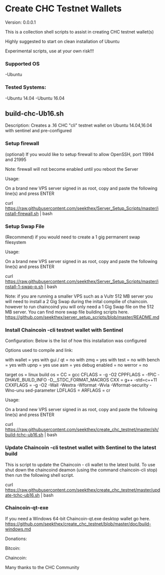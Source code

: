 
Create CHC Testnet Wallets
=============

Version: 0.0.0.1

This is a collection shell scripts to assist in creating CHC testnet wallet(s)

Highly suggested to start on clean installation of Ubuntu

Experimental scripts, use at your own risk!!!


### Supported OS
-Ubuntu


### Tested Systems:
-Ubuntu 14.04
-Ubuntu 16.04


build-chc-Ub16.sh  
--------------

Description: Creates a .16 CHC "cli" testnet wallet on Ubuntu 14.04,16.04 with sentinel and pre-configured



### Setup firewall

  (optional) If you would  like to setup firewall to allow OpenSSH, port 11994 and 21995

  Note: firewall will not become enabled until you reboot the Server
  
  Usage:
  
  On a brand new VPS server signed in as root, copy and paste the following line(s) and press ENTER 
  
  curl https://raw.githubusercontent.com/seekthex/Server_Setup_Scripts/master/install-firewall.sh | bash



### Setup Swap File

   (Recommend) if you would need to create a 1 gig permanent swap filesystem

   Usage:
    
   On a brand new VPS server signed in as root, copy and paste the following line(s) and press ENTER 
    
   curl https://raw.githubusercontent.com/seekthex/Server_Setup_Scripts/master/install-1-swap-p.sh | bash
    
   Note: if you are running a smaller VPS such as a Vultr 512 MB server you will need to install a 2 Gig Swap
        during the inital compilie of chaincoin. however to run chaincoind you will only need a 1 Gig Swap file
        on the 512 MB server.
        You can find more swap file building scripts here.
        https://github.com/seekthex/server_setup_scripts/blob/master/README.md



### Install Chaincoin -cli testnet wallet with Sentinel

Configuration: Below is the list of how this installation was configured 
  
Options used to compile and link:

  with wallet   = yes
  with gui / qt = no
  with zmq      = yes
  with test     = no
  with bench    = yes
  with upnp     = yes
  use asm       = yes
  debug enabled = no
  werror        = no

  target os     = linux
  build os      =
  CC            = gcc
  CFLAGS        = -g -O2
  CPPFLAGS      = -fPIC -DHAVE_BUILD_INFO -D__STDC_FORMAT_MACROS
  CXX           = g++ -std=c++11
  CXXFLAGS      = -g -O2 -Wall -Wextra -Wformat -Wvla -Wformat-security -Wno-unu sed-parameter
  LDFLAGS       =
  ARFLAGS       = cr


  Usage:
  
  On a brand new VPS server signed in as root, copy and paste the following line(s) and press ENTER  

  curl https://raw.githubusercontent.com/seekthex/create_chc_testnet/master/sh/build-tchc-ub16.sh | bash



 ### Update Chaincoin -cli testnet wallet with Sentinel to the latest build

  This is script to update the Chaincoin - cli wallet to the latest build. To use shut down the chaincoind deamon (using the command  chaincoin-cli stop) then run the following shell script.

  curl https://raw.githubusercontent.com/seekthex/create_chc_testnet/master/update-tchc-ub16.sh | bash

### Chaincoin-qt-exe

  If you need a Windows 64-bit Chaincoin-qt.exe desktop wallet go here.
  https://github.com/seekthex/create_chc_testnet/blob/master/doc/build-windows.md   

Donations:

Bitcoin:

Chaincoin:

Many thanks to the CHC Community
